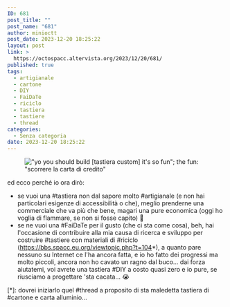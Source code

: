 ```yaml
---
ID: 681
post_title: ""
post_name: "681"
author: minioctt
post_date: 2023-12-20 18:25:22
layout: post
link: >
  https://octospacc.altervista.org/2023/12/20/681/
published: true
tags:
  - artigianale
  - cartone
  - DIY
  - FaiDaTe
  - riciclo
  - tastiera
  - tastiere
  - thread
categories:
  - Senza categoria
date: 2023-12-20 18:25:22
---
```

<!-- wp:image {"id":680,"sizeSlug":"large","linkDestination":"none"} -->
<figure class="wp-block-image size-large"><img src="https://octospacc.altervista.org/wp-content/uploads/2023/12/20231220_181141790087189407351019-320x320.jpg" alt="&quot;yo you should build [tastiera custom] it's so fun&quot;; the fun: &quot;scorrere la carta di credito&quot;" class="wp-image-680"/></figure>
<!-- /wp:image -->

<!-- wp:paragraph -->
<p></p>
<!-- /wp:paragraph -->

<!-- wp:paragraph -->
<p>ed ecco perché io ora dirò:</p>
<!-- /wp:paragraph -->

<!-- wp:list -->
<ul><!-- wp:list-item -->
<li>se vuoi una #tastiera non dal sapore molto #artigianale (e non hai particolari esigenze di accessibilità o che), meglio prenderne una commerciale che va più che bene, magari una pure economica (oggi ho voglia di flammare, se non si fosse capito) 🙊</li>
<!-- /wp:list-item -->

<!-- wp:list-item -->
<li>se ne vuoi una #FaiDaTe per il gusto (che ci sta come cosa), beh, hai l'occasione di contribuire alla mia causa di ricerca e sviluppo per costruire #tastiere con materiali di #riciclo (<a href="https://bbs.spacc.eu.org/viewtopic.php?t=104">https://bbs.spacc.eu.org/viewtopic.php?t=104</a>*), a quanto pare nessuno su Internet ce l'ha ancora fatta, e io ho fatto dei progressi ma molto piccoli, ancora non ho cavato un ragno dal buco... dai forza aiutatemi, voi avrete una tastiera #DIY a costo quasi zero e io pure, se riusciamo a progettare 'sta cacata... 😭</li>
<!-- /wp:list-item --></ul>
<!-- /wp:list -->

<!-- wp:paragraph -->
<p>[*]: dovrei iniziarlo quel #thread a proposito di sta maledetta tastiera di #cartone e carta alluminio...</p>
<!-- /wp:paragraph -->